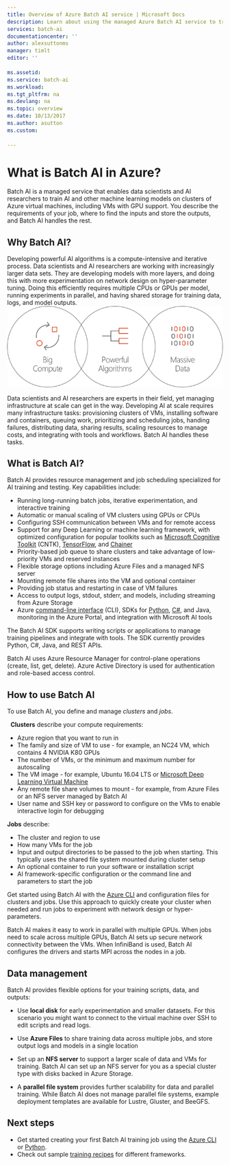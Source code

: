 ```yaml
---
title: Overview of Azure Batch AI service | Microsoft Docs
description: Learn about using the managed Azure Batch AI service to train artificial intelligence (AI) and other machine learning models on clusters of GPUs and CPUs. 
services: batch-ai
documentationcenter: ''
author: alexsuttonms
manager: timlt
editor: ''

ms.assetid: 
ms.service: batch-ai
ms.workload: 
ms.tgt_pltfrm: na
ms.devlang: na
ms.topic: overview
ms.date: 10/13/2017
ms.author: asutton
ms.custom: 

---
```

# What is Batch AI in Azure?
Batch AI is a managed service that enables data scientists and AI researchers to train AI and other machine learning models on clusters of Azure virtual machines, including VMs with GPU support. You describe the requirements of your job, where to find the inputs and store the outputs, and Batch AI handles the rest.  
 
## Why Batch AI? 
Developing powerful AI algorithms is a compute-intensive and iterative process. Data scientists and AI researchers are working with increasingly larger data sets. They are developing models with more layers, and doing this with more experimentation on network design on hyper-parameter tuning. Doing this efficiently requires multiple CPUs or GPUs per model, running experiments in parallel, and having shared storage for training data, logs, and model outputs.   
 
![Batch AI process](media/overview/batchai-context.png)

Data scientists and AI researchers are experts in their field, yet managing infrastructure at scale can get in the way. Developing AI at scale requires many infrastructure tasks: provisioning clusters of VMs, installing software and containers, queuing work, prioritizing and scheduling jobs, handing failures, distributing data, sharing results, scaling resources to manage costs, and integrating with tools and workflows. Batch AI handles these tasks. 
 
## What is Batch AI? 

Batch AI provides resource management and job scheduling specialized for AI training and testing. Key capabilities include: 

* Running long-running batch jobs, iterative experimentation, and interactive training 
* Automatic or manual scaling of VM clusters using GPUs or CPUs 
* Configuring SSH communication between VMs and for remote access 
* Support for any Deep Learning or machine learning framework, with optimized configuration for popular toolkits such as [Microsoft Cognitive Toolkit](https://github.com/Microsoft/CNTK) (CNTK), [TensorFlow](https://www.tensorflow.org/), and [Chainer](https://chainer.org/) 
* Priority-based job queue to share clusters and take advantage of low-priority VMs and reserved instances  
* Flexible storage options including Azure Files and a managed NFS server 
* Mounting remote file shares into the VM and optional container 
* Providing job status and restarting in case of VM failures 
* Access to output logs, stdout, stderr, and models, including streaming from Azure Storage 
* Azure [command-line interface](/cli/azure/overview) (CLI), SDKs for [Python](https://github.com/Azure/azure-sdk-for-python), [C#](https://www.nuget.org/packages/Microsoft.Azure.Management.BatchAI/1.0.0-preview), and Java, monitoring in the Azure Portal, and integration with Microsoft AI tools 

The Batch AI SDK supports writing scripts or applications to manage training pipelines and integrate with tools. The SDK currently provides Python, C#, Java, and REST APIs.  
 

Batch AI uses Azure Resource Manager for control-plane operations (create, list, get, delete). Azure Active Directory is used for authentication and role-based access control.  
 
## How to use Batch AI 

To use Batch AI, you define and manage *clusters* and *jobs*. 

 
**Clusters**  describe your compute requirements: 
* Azure region that you want to run in 
* The family and size of VM to use - for example, an NC24 VM, which contains 4 NVIDIA K80 GPUs 
* The number of VMs, or the minimum and maximum number for autoscaling 
* The VM image - for example, Ubuntu 16.04 LTS or [Microsoft Deep Learning Virtual Machine](https://azuremarketplace.microsoft.com/marketplace/apps/microsoft-ads.dsvm-deep-learning)
* Any remote file share volumes to mount - for example, from Azure Files or an NFS server managed by Batch AI 
* User name and SSH key or password to configure on the VMs to enable interactive login for debugging  
 

**Jobs** describe: 
* The cluster and region to use 
* How many VMs for the job 
* Input and output directories to be passed to the job when starting. This typically uses the shared file system mounted during cluster setup 
* An optional container to run your software or installation script 
* AI framework-specific configuration or the command line and parameters to start the job 
 

Get started using Batch AI with the [Azure CLI](/cli/azure/overview) and configuration files for clusters and jobs. Use this approach to quickly create your cluster when needed and run jobs to experiment with network design or hyper-parameters.  
 

Batch AI makes it easy to work in parallel with multiple GPUs. When jobs need to scale across multiple GPUs, Batch AI sets up secure network connectivity between the VMs. When InfiniBand is used, Batch AI configures the drivers and starts MPI across the nodes in a job.  

## Data management
Batch AI provides flexible options for your training scripts, data, and outputs:
  
* Use **local disk** for early experimentation and smaller datasets. For this scenario you might want to connect to the virtual machine over SSH to edit scripts and read logs. 

* Use **Azure Files** to share training data across multiple jobs, and store output logs and models in a single location 

* Set up an **NFS server** to support a larger scale of data and VMs for training. Batch AI can set up an NFS server for you as a special cluster type with disks backed in Azure Storage. 
 
* A **parallel file system** provides further scalability for data and parallel training. While Batch AI does not manage parallel file systems, example deployment templates are available for Lustre, Gluster, and BeeGFS.  

## Next steps

* Get started creating your first Batch AI training job using the [Azure CLI](quickstart-cli.md) or [Python](quickstart-python.md).
* Check out sample [training recipes](https://github.com/Azure/BatchAI) for different frameworks.

